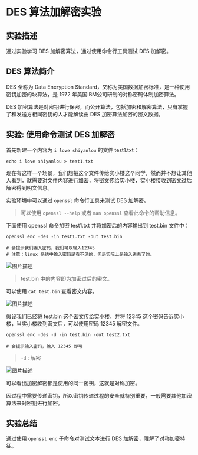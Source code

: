# DES 算法加解密实验

## 实验描述

通过实验学习 DES 加解密算法，通过使用命令行工具测试 DES 加解密。

## DES 算法简介

DES 全称为 Data Encryption Standard，又称为美国数据加密标准，是一种使用密钥加密的块算法，是 1972 年美国IBM公司研制的对称密码体制加密算法。

DES 加密算法是对密钥进行保密，而公开算法，包括加密和解密算法，只有掌握了和发送方相同密钥的人才能解读由 DES 加密算法加密的密文数据。

## 实验: 使用命令测试 DES 加解密

首先新建一个内容为 `i love shiyanlou` 的文件 test1.txt：

```
echo i love shiyanlou > test1.txt
```

现在有这样一个场景，我们想把这个文件传给实小楼这个同学，然而并不想让其他人看到，就需要对文件内容进行加密，将密文传给实小楼，实小楼接收到密文过后解密得到明文信息。

实验环境中可以通过 `openssl` 命令行工具来测试 DES 加解密。

> 可以使用 `openssl --help` 或者 	`man openssl` 查看此命令的帮助信息。

下面使用 openssl 命令加密 test1.txt 并将加密后的内容输出到 test.bin 文件中：

```
openssl enc -des -in test1.txt -out test.bin

# 会提示我们输入密码，我们可以输入12345
# 注意：linux 系统中输入密码是看不见的，但是实际上是输入进去了的。
```

![图片描述](https://dn-simplecloud.shiyanlou.com/uid/8797/1547110871508.png-wm)

> test.bin 中的内容即为加密过后的密文。

可以使用 `cat test.bin` 查看密文内容。

![图片描述](https://dn-simplecloud.shiyanlou.com/uid/8797/1547111046743.png-wm)

假设我们已经将 test.bin 这个密文传给实小楼，并将 12345 这个密码告诉实小楼，当实小楼收到密文后，可以使用密码 12345 解密文件。

```
openssl enc -des -d -in test.bin -out test2.txt

# 会提示输入密码，输入 12345 即可
```

> `-d` : 解密

![图片描述](https://dn-simplecloud.shiyanlou.com/uid/8797/1547112516528.png-wm)

可以看出加密解密都是使用的同一密钥，这就是对称加密。

因过程中需要传递密钥，所以密钥传递过程的安全就特别重要，一般需要其他加密算法来对密钥进行加密。

## 实验总结

通过使用 `openssl enc` 子命令对测试文本进行 DES 加解密，理解了对称加密特征。